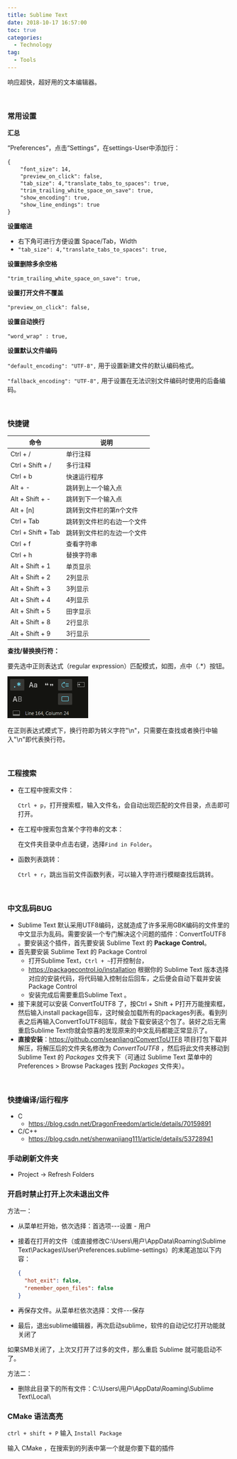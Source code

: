 ```yaml
---
title: Sublime Text
date: 2018-10-17 16:57:00
toc: true
categories:
  - Technology
tag:
  - Tools
---
```


响应超快，超好用的文本编辑器。
<!--more-->
<br/>

### 常用设置

**汇总**

“Preferences”，点击“Settings”，在settings-User中添加行：

```
{
	"font_size": 14,
	"preview_on_click": false,
	"tab_size": 4,"translate_tabs_to_spaces": true,
	"trim_trailing_white_space_on_save": true,
	"show_encoding": true,
	"show_line_endings": true
}
```

**设置缩进**

* 右下角可进行方便设置 Space/Tab，Width
* `"tab_size": 4,"translate_tabs_to_spaces": true,`

**设置删除多余空格**

`"trim_trailing_white_space_on_save": true,`

**设置打开文件不覆盖**

`"preview_on_click": false,`

**设置自动换行**

`"word_wrap" : true,`

**设置默认文件编码**

`"default_encoding": "UTF-8",` 用于设置新建文件的默认编码格式。

`"fallback_encoding": "UTF-8",` 用于设置在无法识别文件编码时使用的后备编码。

<br/>

### 快捷键

| 命令               | 说明                       |
| ------------------ | -------------------------- |
| Ctrl + /           | 单行注释                   |
| Ctrl + Shift + /   | 多行注释                   |
| Ctrl + b           | 快速运行程序               |
| Alt + -            | 跳转到上一个输入点         |
| Alt + Shift + -    | 跳转到下一个输入点         |
| Alt + [n]          | 跳转到文件栏的第n个文件    |
| Ctrl + Tab         | 跳转到文件栏的右边一个文件 |
| Ctrl + Shift + Tab | 跳转到文件栏的左边一个文件 |
| Ctrl + f           | 查看字符串                 |
| Ctrl + h           | 替换字符串                 |
| Alt + Shift + 1    | 单页显示                   |
| Alt + Shift + 2    | 2列显示                    |
| Alt + Shift + 3    | 3列显示                    |
| Alt + Shift + 4    | 4列显示                    |
| Alt + Shift + 5    | 田字显示                   |
| Alt + Shift + 8    | 2行显示                    |
| Alt + Shift + 9    | 3行显示                    |

**查找/替换换行符：**

要先选中正则表达式（regular expression）匹配模式，如图，点中（.*）按钮。

![replace_line_breaks.png](/resources/sublime/replace_line_breaks.png)

在正则表达式模式下，换行符即为转义字符"\n"，只需要在查找或者换行中输入"\n"即代表换行符。

<br/>

### 工程搜索

* 在工程中搜索文件：

  `Ctrl + p`，打开搜索框，输入文件名，会自动出现匹配的文件目录，点击即可打开。

* 在工程中搜索包含某个字符串的文本：

  在文件夹目录中点击右键，选择`Find in Folder`。

* 函数列表跳转：

  `Ctrl + r`，跳出当前文件函数列表，可以输入字符进行模糊查找后跳转。

<br/>

### 中文乱码BUG

* Sublime Text 默认采用UTF8编码，这就造成了许多采用GBK编码的文件里的中文显示为乱码。需要安装一个专门解决这个问题的插件：ConvertToUTF8 。要安装这个插件，首先要安装 Sublime Text 的 **Package Control**。
* 首先要安装 Sublime Text 的 Package Control
  * 打开Sublime Text，```Ctrl + ~```打开控制台，
  *  https://packagecontrol.io/installation 根据你的 Sublime Text 版本选择对应的安装代码，将代码输入控制台后回车，之后便会自动下载并安装 Package Control
  * 安装完成后需要重启Sublime Text 。
* 接下来就可以安装 ConvertToUTF8 了，按Ctrl + Shift + P打开万能搜索框，然后输入install package回车，这时候会加载所有的packages列表。看到列表之后再输入ConvertToUTF8回车，就会下载安装这个包了。装好之后无需重启Sublime Text你就会惊喜的发现原来的中文乱码都能正常显示了。
* **直接安装**：https://github.com/seanliang/ConvertToUTF8 项目打包下载并解压，将解压后的文件夹名修改为 *ConvertToUTF8* ，然后将此文件夹移动到 Sublime Text 的 *Packages* 文件夹下（可通过 Sublime Text 菜单中的 Preferences > Browse Packages 找到 *Packages* 文件夹）。

<br/>

### 快捷编译/运行程序

* C
  * https://blog.csdn.net/DragonFreedom/article/details/70159891
* C/C++
  * https://blog.csdn.net/shenwanjiang111/article/details/53728941

### 手动刷新文件夹

* Project -> Refresh Folders

### 开启时禁止打开上次未退出文件

方法一：

* 从菜单栏开始，依次选择：首选项---设置 - 用户

* 接着在打开的文件（或直接修改C:\Users\用户\AppData\Roaming\Sublime Text\Packages\User\Preferences.sublime-settings）的末尾追加以下内容：

  ```json
  {
    "hot_exit": false,
    "remember_open_files": false
  }
  ```

* 再保存文件。从菜单栏依次选择：文件---保存

* 最后，退出sublime编辑器，再次启动sublime，软件的自动记忆打开功能就关闭了

如果SMB关闭了，上次又打开了过多的文件，那么重启 Sublime 就可能启动不了。

方法二：

* 删除此目录下的所有文件：C:\Users\用户\AppData\Roaming\Sublime Text\Local\

### CMake 语法高亮

`ctrl + shift + P` 输入 `Install Package`

输入 CMake ，在搜索到的列表中第一个就是你要下载的插件
